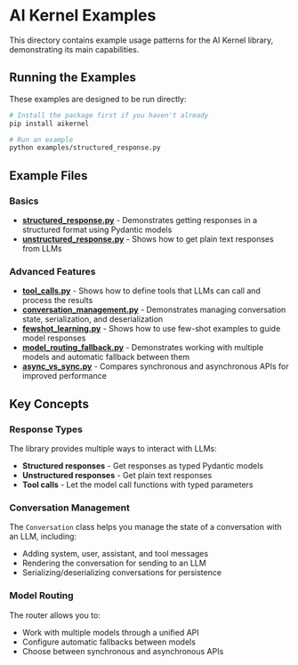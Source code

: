 # AI Kernel Examples

This directory contains example usage patterns for the AI Kernel library, demonstrating its main capabilities.

## Running the Examples

These examples are designed to be run directly:

```bash
# Install the package first if you haven't already
pip install aikernel

# Run an example
python examples/structured_response.py
```

## Example Files

### Basics
- **[structured_response.py](structured_response.py)** - Demonstrates getting responses in a structured format using Pydantic models
- **[unstructured_response.py](unstructured_response.py)** - Shows how to get plain text responses from LLMs

### Advanced Features
- **[tool_calls.py](tool_calls.py)** - Shows how to define tools that LLMs can call and process the results
- **[conversation_management.py](conversation_management.py)** - Demonstrates managing conversation state, serialization, and deserialization
- **[fewshot_learning.py](fewshot_learning.py)** - Shows how to use few-shot examples to guide model responses
- **[model_routing_fallback.py](model_routing_fallback.py)** - Demonstrates working with multiple models and automatic fallback between them
- **[async_vs_sync.py](async_vs_sync.py)** - Compares synchronous and asynchronous APIs for improved performance

## Key Concepts

### Response Types
The library provides multiple ways to interact with LLMs:
- **Structured responses** - Get responses as typed Pydantic models
- **Unstructured responses** - Get plain text responses
- **Tool calls** - Let the model call functions with typed parameters

### Conversation Management
The `Conversation` class helps you manage the state of a conversation with an LLM, including:
- Adding system, user, assistant, and tool messages
- Rendering the conversation for sending to an LLM
- Serializing/deserializing conversations for persistence

### Model Routing
The router allows you to:
- Work with multiple models through a unified API
- Configure automatic fallbacks between models
- Choose between synchronous and asynchronous APIs
